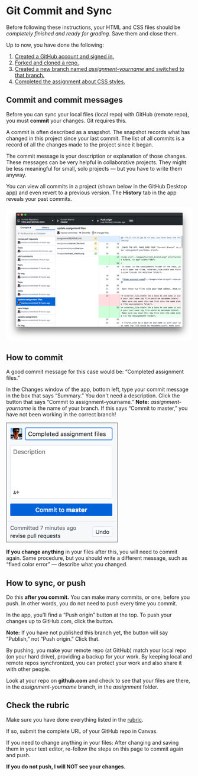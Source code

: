 # Git Commit and Sync

Before following these instructions, your HTML and CSS files should be *completely finished and ready for grading.* Save them and close them.

Up to now, you have done the following:

1. [Created a GitHub account and signed in.](../github_basics)
2. [Forked and cloned a repo.](../README.md)
3. [Created a new branch named *assignment-yourname* and switched to that branch.](../git_branches)
4. [Completed the assignment about CSS styles.](../assignment)

## Commit and commit messages

Before you can sync your local files (local repo) with GitHub (remote repo), you must **commit** your changes. Git requires this.

A commit is often described as a snapshot. The snapshot records what has changed in this project since your last commit. The list of all commits is a record of all the changes made to the project since it began.

The commit message is your description or explanation of those changes. These messages can be very helpful in collaborative projects. They might be less meaningful for small, solo projects — but you have to write them anyway.

You can view all commits in a project (shown below in the GitHub Desktop app) and even revert to a previous version. The **History** tab in the app reveals your past commits.

![History tab showing commits in GitHub Desktop](../images/commit_messages.png)

## How to commit

A good commit message for this case would be: “Completed assignment files.”

In the Changes window of the app, bottom left, type your commit message in the box that says “Summary.” You don't need a description. Click the button that says “Commit to assignment-yourname.” **Note:** *assignment-yourname* is the name of your branch. If this says “Commit to master,” you have not been working in the correct branch!

<img src="../images/app-commit-field.png" alt="GitHub Desktop commit field" width="60%">

**If you change anything** in your files after this, you will need to commit again. Same procedure, but you should write a different message, such as “fixed color error” — describe what you changed.

## How to sync, or push

Do this **after you commit.** You can make many commits, or one, before you push. In other words, you do not need to push every time you commit.

In the app, you'll find a “Push origin” button at the top. To push your changes up to GitHub.com, click the button.

**Note:** If you have not published this branch yet, the button will say “Publish,” not “Push origin.” Click that.

By pushing, you make your remote repo (at GitHub) match your local repo (on your hard drive), providing a backup for your work. By keeping local and remote repos synchronized, you can protect your work and also share it with other people.

Look at your repo on **github.com** and check to see that your files are there, in the *assignment-yourname* branch, in the *assignment* folder.

## Check the rubric

Make sure you have done everything listed in the [rubric](../rubric).

If so, submit the complete URL of your GitHub repo in Canvas.

If you need to change anything in your files: After changing and saving them in your text editor, re-follow the steps on this page to commit again and push.

**If you do not push, I will NOT see your changes.**
